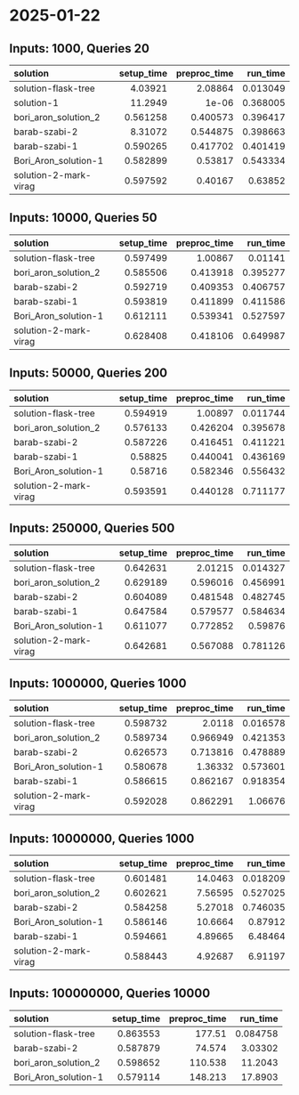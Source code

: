 # 2025-01-22

## Inputs: 1000, Queries 20

| solution              |   setup_time |   preproc_time |   run_time |
|:----------------------|-------------:|---------------:|-----------:|
| solution-flask-tree   |     4.03921  |       2.08864  |   0.013049 |
| solution-1            |    11.2949   |       1e-06    |   0.368005 |
| bori_aron_solution_2  |     0.561258 |       0.400573 |   0.396417 |
| barab-szabi-2         |     8.31072  |       0.544875 |   0.398663 |
| barab-szabi-1         |     0.590265 |       0.417702 |   0.401419 |
| Bori_Aron_solution-1  |     0.582899 |       0.53817  |   0.543334 |
| solution-2-mark-virag |     0.597592 |       0.40167  |   0.63852  |

## Inputs: 10000, Queries 50

| solution              |   setup_time |   preproc_time |   run_time |
|:----------------------|-------------:|---------------:|-----------:|
| solution-flask-tree   |     0.597499 |       1.00867  |   0.01141  |
| bori_aron_solution_2  |     0.585506 |       0.413918 |   0.395277 |
| barab-szabi-2         |     0.592719 |       0.409353 |   0.406757 |
| barab-szabi-1         |     0.593819 |       0.411899 |   0.411586 |
| Bori_Aron_solution-1  |     0.612111 |       0.539341 |   0.527597 |
| solution-2-mark-virag |     0.628408 |       0.418106 |   0.649987 |

## Inputs: 50000, Queries 200

| solution              |   setup_time |   preproc_time |   run_time |
|:----------------------|-------------:|---------------:|-----------:|
| solution-flask-tree   |     0.594919 |       1.00897  |   0.011744 |
| bori_aron_solution_2  |     0.576133 |       0.426204 |   0.395678 |
| barab-szabi-2         |     0.587226 |       0.416451 |   0.411221 |
| barab-szabi-1         |     0.58825  |       0.440041 |   0.436169 |
| Bori_Aron_solution-1  |     0.58716  |       0.582346 |   0.556432 |
| solution-2-mark-virag |     0.593591 |       0.440128 |   0.711177 |

## Inputs: 250000, Queries 500

| solution              |   setup_time |   preproc_time |   run_time |
|:----------------------|-------------:|---------------:|-----------:|
| solution-flask-tree   |     0.642631 |       2.01215  |   0.014327 |
| bori_aron_solution_2  |     0.629189 |       0.596016 |   0.456991 |
| barab-szabi-2         |     0.604089 |       0.481548 |   0.482745 |
| barab-szabi-1         |     0.647584 |       0.579577 |   0.584634 |
| Bori_Aron_solution-1  |     0.611077 |       0.772852 |   0.59876  |
| solution-2-mark-virag |     0.642681 |       0.567088 |   0.781126 |

## Inputs: 1000000, Queries 1000

| solution              |   setup_time |   preproc_time |   run_time |
|:----------------------|-------------:|---------------:|-----------:|
| solution-flask-tree   |     0.598732 |       2.0118   |   0.016578 |
| bori_aron_solution_2  |     0.589734 |       0.966949 |   0.421353 |
| barab-szabi-2         |     0.626573 |       0.713816 |   0.478889 |
| Bori_Aron_solution-1  |     0.580678 |       1.36332  |   0.573601 |
| barab-szabi-1         |     0.586615 |       0.862167 |   0.918354 |
| solution-2-mark-virag |     0.592028 |       0.862291 |   1.06676  |

## Inputs: 10000000, Queries 1000

| solution              |   setup_time |   preproc_time |   run_time |
|:----------------------|-------------:|---------------:|-----------:|
| solution-flask-tree   |     0.601481 |       14.0463  |   0.018209 |
| bori_aron_solution_2  |     0.602621 |        7.56595 |   0.527025 |
| barab-szabi-2         |     0.584258 |        5.27018 |   0.746035 |
| Bori_Aron_solution-1  |     0.586146 |       10.6664  |   0.87912  |
| barab-szabi-1         |     0.594661 |        4.89665 |   6.48464  |
| solution-2-mark-virag |     0.588443 |        4.92687 |   6.91197  |

## Inputs: 100000000, Queries 10000

| solution             |   setup_time |   preproc_time |   run_time |
|:---------------------|-------------:|---------------:|-----------:|
| solution-flask-tree  |     0.863553 |        177.51  |   0.084758 |
| barab-szabi-2        |     0.587879 |         74.574 |   3.03302  |
| bori_aron_solution_2 |     0.598652 |        110.538 |  11.2043   |
| Bori_Aron_solution-1 |     0.579114 |        148.213 |  17.8903   |